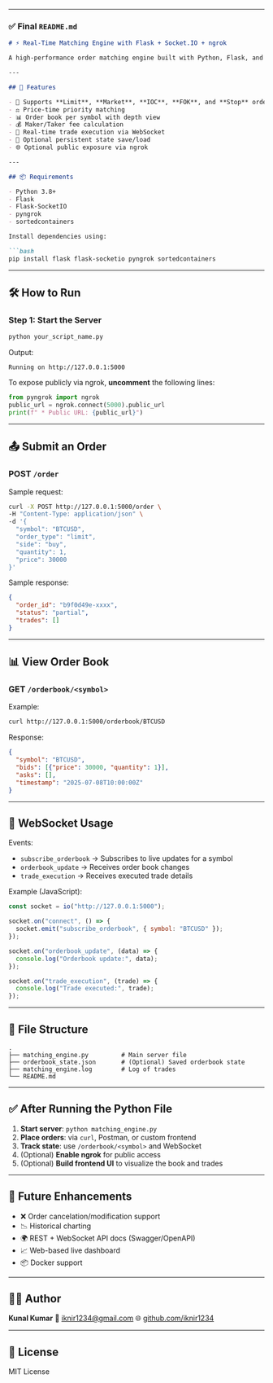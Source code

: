
---

### ✅ **Final `README.md`**

````markdown
# ⚡ Real-Time Matching Engine with Flask + Socket.IO + ngrok

A high-performance order matching engine built with Python, Flask, and Flask-SocketIO, supporting Limit, Market, IOC, FOK, and Stop orders. It simulates a trading exchange with real-time order matching and WebSocket updates.

---

## 🚀 Features

- 📌 Supports **Limit**, **Market**, **IOC**, **FOK**, and **Stop** orders
- ⚖️ Price-time priority matching
- 📊 Order book per symbol with depth view
- 💰 Maker/Taker fee calculation
- 🔄 Real-time trade execution via WebSocket
- 💾 Optional persistent state save/load
- 🌐 Optional public exposure via ngrok

---

## 📦 Requirements

- Python 3.8+
- Flask
- Flask-SocketIO
- pyngrok
- sortedcontainers

Install dependencies using:

```bash
pip install flask flask-socketio pyngrok sortedcontainers
````

---

## 🛠️ How to Run

### Step 1: Start the Server

```bash
python your_script_name.py
```

Output:

```
Running on http://127.0.0.1:5000
```

To expose publicly via ngrok, **uncomment** the following lines:

```python
from pyngrok import ngrok
public_url = ngrok.connect(5000).public_url
print(f" * Public URL: {public_url}")
```

---

## 📤 Submit an Order

### POST `/order`

Sample request:

```bash
curl -X POST http://127.0.0.1:5000/order \
-H "Content-Type: application/json" \
-d '{
  "symbol": "BTCUSD",
  "order_type": "limit",
  "side": "buy",
  "quantity": 1,
  "price": 30000
}'
```

Sample response:

```json
{
  "order_id": "b9f0d49e-xxxx",
  "status": "partial",
  "trades": []
}
```

---

## 📊 View Order Book

### GET `/orderbook/<symbol>`

Example:

```bash
curl http://127.0.0.1:5000/orderbook/BTCUSD
```

Response:

```json
{
  "symbol": "BTCUSD",
  "bids": [{"price": 30000, "quantity": 1}],
  "asks": [],
  "timestamp": "2025-07-08T10:00:00Z"
}
```

---

## 📡 WebSocket Usage

Events:

* `subscribe_orderbook` → Subscribes to live updates for a symbol
* `orderbook_update` → Receives order book changes
* `trade_execution` → Receives executed trade details

Example (JavaScript):

```javascript
const socket = io("http://127.0.0.1:5000");

socket.on("connect", () => {
  socket.emit("subscribe_orderbook", { symbol: "BTCUSD" });
});

socket.on("orderbook_update", (data) => {
  console.log("Orderbook update:", data);
});

socket.on("trade_execution", (trade) => {
  console.log("Trade executed:", trade);
});
```

---

## 🧾 File Structure

```
.
├── matching_engine.py         # Main server file
├── orderbook_state.json       # (Optional) Saved orderbook state
├── matching_engine.log        # Log of trades
└── README.md
```

---

## ✅ After Running the Python File

1. **Start server**: `python matching_engine.py`
2. **Place orders**: via `curl`, Postman, or custom frontend
3. **Track state**: use `/orderbook/<symbol>` and WebSocket
4. (Optional) **Enable ngrok** for public access
5. (Optional) **Build frontend UI** to visualize the book and trades

---

## 🧠 Future Enhancements

* ❌ Order cancelation/modification support
* 📉 Historical charting
* 🌍 REST + WebSocket API docs (Swagger/OpenAPI)
* 📈 Web-based live dashboard
* 📦 Docker support

---

## 🧑‍💻 Author

**Kunal Kumar**
📧 [iknir1234@gmail.com](mailto:iknir1234@gmail.com)
🌐 [github.com/iknir1234](https://github.com/iknir1234)

---

## 📃 License

MIT License

```
